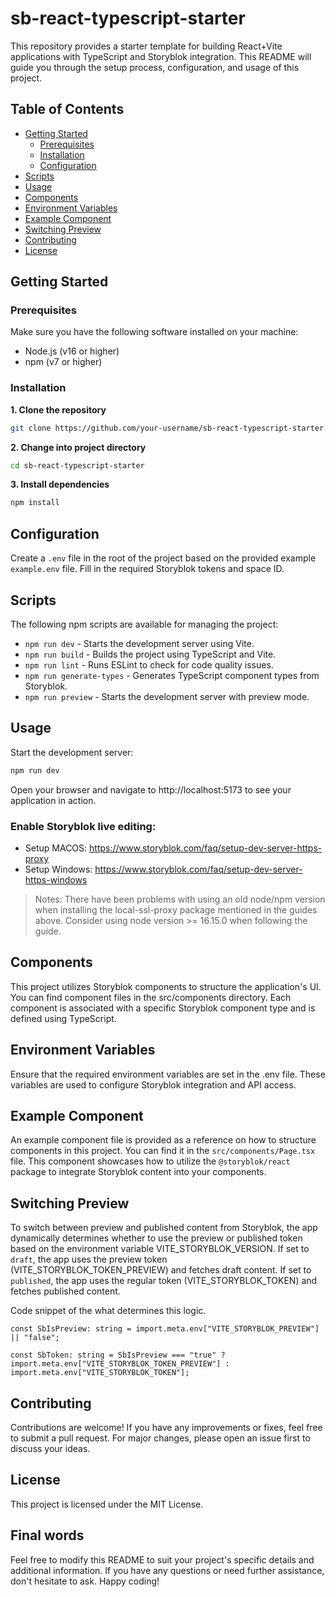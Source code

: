 # sb-react-typescript-starter

This repository provides a starter template for building React+Vite applications with TypeScript and Storyblok integration. This README will guide you through the setup process, configuration, and usage of this project.

## Table of Contents
- [Getting Started](#getting-started)
  - [Prerequisites](#prerequisites)
  - [Installation](#installation)
  - [Configuration](#configuration)
- [Scripts](#scripts)
- [Usage](#usage)
- [Components](#components)
- [Environment Variables](#environment-variables)
- [Example Component](#example-component)
- [Switching Preview](#switching-preview)
- [Contributing](#contributing)
- [License](#license)

## Getting Started

### Prerequisites

Make sure you have the following software installed on your machine:
- Node.js (v16 or higher)
- npm (v7 or higher)

### Installation


**1. Clone the repository** 
   ```bash
   git clone https://github.com/your-username/sb-react-typescript-starter.git
   ```
**2. Change into project directory** 
```bash
cd sb-react-typescript-starter
```

**3. Install dependencies**
```bash
npm install
```

## Configuration
Create a `.env` file in the root of the project based on the provided example `example.env` file. Fill in the required Storyblok tokens and space ID.

## Scripts
The following npm scripts are available for managing the project:

- `npm run dev` - Starts the development server using Vite.
- `npm run build` - Builds the project using TypeScript and Vite.
- `npm run lint` - Runs ESLint to check for code quality issues.
- `npm run generate-types` - Generates TypeScript component types from Storyblok.
- `npm run preview` - Starts the development server with preview mode.

## Usage
Start the development server:
```bash
npm run dev
```

Open your browser and navigate to http://localhost:5173 to see your application in action.

### Enable Storyblok live editing:
- Setup MACOS: https://www.storyblok.com/faq/setup-dev-server-https-proxy
- Setup Windows: https://www.storyblok.com/faq/setup-dev-server-https-windows

> Notes: There have been problems with using an old node/npm version when installing the local-ssl-proxy package mentioned in the guides above. Consider using node version >= 16.15.0 when following the guide.

## Components
This project utilizes Storyblok components to structure the application's UI. You can find component files in the src/components directory. Each component is associated with a specific Storyblok component type and is defined using TypeScript.

## Environment Variables
Ensure that the required environment variables are set in the .env file. These variables are used to configure Storyblok integration and API access.

## Example Component
An example component file is provided as a reference on how to structure components in this project. You can find it in the `src/components/Page.tsx` file. This component showcases how to utilize the `@storyblok/react` package to integrate Storyblok content into your components.

## Switching Preview
To switch between preview and published content from Storyblok, the app dynamically determines whether to use the preview or published token based on the environment variable VITE_STORYBLOK_VERSION. If set to `draft`, the app uses the preview token (VITE_STORYBLOK_TOKEN_PREVIEW) and fetches draft content. If set to `published`, the app uses the regular token (VITE_STORYBLOK_TOKEN) and fetches published content.

Code snippet of the what determines this logic.
```tsx
const SbIsPreview: string = import.meta.env["VITE_STORYBLOK_PREVIEW"] || "false";

const SbToken: string = SbIsPreview === "true" ? import.meta.env["VITE_STORYBLOK_TOKEN_PREVIEW"] : import.meta.env["VITE_STORYBLOK_TOKEN"];
```

## Contributing
Contributions are welcome! If you have any improvements or fixes, feel free to submit a pull request. For major changes, please open an issue first to discuss your ideas.

## License
This project is licensed under the MIT License.

## Final words
Feel free to modify this README to suit your project's specific details and additional information. If you have any questions or need further assistance, don't hesitate to ask. Happy coding!
